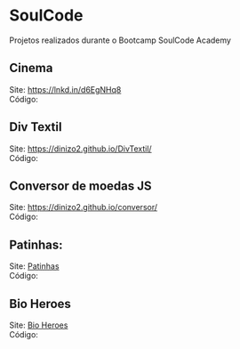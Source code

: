 # SoulCode
Projetos realizados durante o Bootcamp SoulCode Academy

## Cinema  
Site: https://lnkd.in/d6EgNHq8
<br>
Código: 

## Div Textil 
Site: https://dinizo2.github.io/DivTextil/
<br>
Código:


## Conversor de moedas JS
Site: https://dinizo2.github.io/conversor/
<br>
Código:


## Patinhas: 
Site: <a href="https://dinizo2.github.io/patinhas/">Patinhas</a>
<br>
Código:

## Bio Heroes

Site: <a href="https://dinizo2.github.io/BioHeroes/">Bio Heroes</a>
<br>
Código: 

